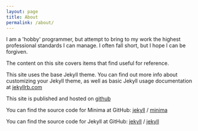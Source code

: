 ```yaml
---
layout: page
title: About
permalink: /about/
---
```


I am a 'hobby' programmer, but attempt to bring to my work the highest professional standards I can manage. I often fall short, but I hope I can be forgiven.

The content on this site covers items that find useful for reference.

This site uses the base Jekyll theme. You can find out more info about customizing your Jekyll theme, as well as basic Jekyll usage documentation at [jekyllrb.com](https://jekyllrb.com/)

This site is published and hosted on [github](https://psionman.github.io/psionman_set/)

You can find the source code for Minima at GitHub:
[jekyll][jekyll-organization] /
[minima](https://github.com/jekyll/minima)

You can find the source code for Jekyll at GitHub:
[jekyll][jekyll-organization] /
[jekyll](https://github.com/jekyll/jekyll)


[jekyll-organization]: https://github.com/jekyll
